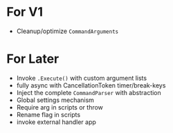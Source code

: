 ﻿# For V1
* Cleanup/optimize `CommandArguments`

# For Later
* Invoke `.Execute()` with custom argument lists
* fully async with CancellationToken timer/break-keys
* Inject the complete `CommandParser` with abstraction
* Global settings mechanism
* Require arg in scripts or throw
* Rename flag in scripts
* invoke external handler app

